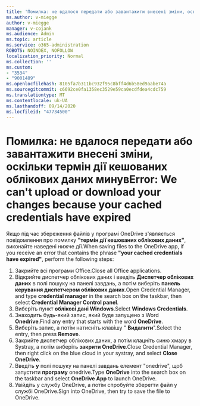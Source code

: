 ```yaml
---
title: 'Помилка: не вдалося передати або завантажити внесені зміни, оскільки термін дії кешованих облікових даних минув'
ms.author: v-miegge
author: v-miegge
manager: v-cojank
ms.audience: Admin
ms.topic: article
ms.service: o365-administration
ROBOTS: NOINDEX, NOFOLLOW
localization_priority: Normal
ms.collection: ''
ms.custom:
- "3534"
- "9001489"
ms.openlocfilehash: 8105fa7b311bc932f95c8bff4d6b58ed9aabe74a
ms.sourcegitcommit: c6692ce0fa1358ec3529e59ca0ecdfdea4cdc759
ms.translationtype: MT
ms.contentlocale: uk-UA
ms.lasthandoff: 09/14/2020
ms.locfileid: "47734500"
---
```

# <a name="error-we-cant-upload-or-download-your-changes-because-your-cached-credentials-have-expired"></a><span data-ttu-id="835ba-102">Помилка: не вдалося передати або завантажити внесені зміни, оскільки термін дії кешованих облікових даних минув</span><span class="sxs-lookup"><span data-stu-id="835ba-102">Error: We can't upload or download your changes because your cached credentials have expired</span></span>

<span data-ttu-id="835ba-103">Якщо під час збереження файлів у програмі OneDrive з'являється повідомлення про помилку **"термін дії кешованих облікових даних"**, виконайте наведені нижче дії.</span><span class="sxs-lookup"><span data-stu-id="835ba-103">When saving files to the OneDrive app, if you receive an error that contains the phrase **"your cached credentials have expired"**, perform the following steps:</span></span>

1. <span data-ttu-id="835ba-104">Закрийте всі програми Office.</span><span class="sxs-lookup"><span data-stu-id="835ba-104">Close all Office applications.</span></span>
1. <span data-ttu-id="835ba-105">Відкрийте диспетчер облікових даних і введіть **Диспетчер облікових даних** в полі пошуку на панелі завдань, а потім виберіть **панель керування диспетчером облікових даних**.</span><span class="sxs-lookup"><span data-stu-id="835ba-105">Open Credential Manager, and type **credential manager** in the search box on the taskbar, then select **Credential Manager Control panel**.</span></span>
1. <span data-ttu-id="835ba-106">Виберіть пункт **облікові дані Windows**.</span><span class="sxs-lookup"><span data-stu-id="835ba-106">Select **Windows Credentials**.</span></span>
1. <span data-ttu-id="835ba-107">Знаходить будь-який запис, який буде запущено з Word **Onedrive**.</span><span class="sxs-lookup"><span data-stu-id="835ba-107">Find any entry that starts with the word **OneDrive**.</span></span>
1. <span data-ttu-id="835ba-108">Виберіть запис, а потім натисніть клавішу " **Видалити**".</span><span class="sxs-lookup"><span data-stu-id="835ba-108">Select the entry, then press **Remove**.</span></span>
1. <span data-ttu-id="835ba-109">Закрийте диспетчер облікових даних, а потім клацніть синю хмару в Systray, а потім виберіть **закрити OneDrive**.</span><span class="sxs-lookup"><span data-stu-id="835ba-109">Close Credential Manager, then right click on the blue cloud in your systray, and select **Close OneDrive**.</span></span>
1. <span data-ttu-id="835ba-110">Введіть **у** полі пошуку на панелі завдань елемент "onedrive", щоб запустити **програму** onedrive.</span><span class="sxs-lookup"><span data-stu-id="835ba-110">Type **OneDrive** into the search box on the taskbar and select **OneDrive App** to launch OneDrive.</span></span>
1. <span data-ttu-id="835ba-111">Увійдіть у службу OneDrive, а потім спробуйте зберегти файл у службі OneDrive.</span><span class="sxs-lookup"><span data-stu-id="835ba-111">Sign into OneDrive, then try to save the file to OneDrive.</span></span>
